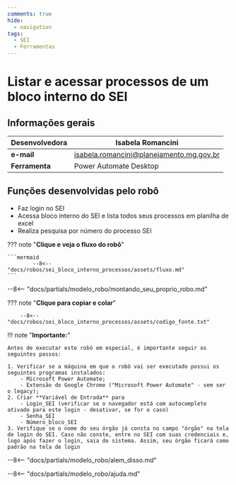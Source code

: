 ```yaml
---
comments: true
hide:
  - navigation
tags:
  - SEI
  - Ferramentas
---
```


# Listar e acessar processos de um bloco interno do SEI


## Informações gerais

| **Desenvolvedora**| Isabela Romancini  |
| ----------- | ------------------------------------ |
| **e-mail**        | isabela.romancini@planejamento.mg.gov.br|
| **Ferramenta**    | Power Automate Desktop |


## Funções desenvolvidas pelo robô

- Faz login no SEI
- Acessa bloco interno do SEI e lista todos seus processos em planilha de excel
- Realiza pesquisa por número do processo SEI

??? note "**Clique e veja o fluxo do robô**"

    ```mermaid
            --8<-- "docs/robos/sei_bloco_interno_processos/assets/fluxo.md"
    ```

--8<-- "docs/partials/modelo_robo/montando_seu_proprio_robo.md"

??? note "**Clique para copiar e colar**"

        --8<-- "docs/robos/sei_bloco_interno_processos/assets/codigo_fonte.txt"
!!! note "**Importante:**"

    Antes de executar este robô em especial, é importante seguir os seguintes passos:

    1. Verificar se a máquina em que o robô vai ser executado possui os seguintes programas instalados:
        - Microsoft Power Automate;
        - Extensão do Google Chrome ("Microsoft Power Automate" - sem ser o legacy);
    2. Criar **Variável de Entrada** para
        - Login_SEI (verificar se o navegador está com autocomplete ativado para este login - desativar, se for o caso)
        - Senha_SEI
        - Número_bloco_SEI
    3. Verifique se o nome do seu órgão já consta no campo "órgão" na tela de login do SEI. Caso não conste, entre no SEI com suas credenciais e, logo após fazer o login, saia do sistema. Assim, seu órgão ficará como padrão na tela de login


--8<-- "docs/partials/modelo_robo/alem_disso.md"

--8<-- "docs/partials/modelo_robo/ajuda.md"
